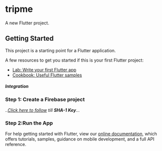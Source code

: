 # tripme

A new Flutter project.

## Getting Started

This project is a starting point for a Flutter application.

A few resources to get you started if this is your first Flutter project:

- [Lab: Write your first Flutter app](https://flutter.dev/docs/get-started/codelab)
- [Cookbook: Useful Flutter samples](https://flutter.dev/docs/cookbook)

##### Integration
### Step 1: Create a Firebase project
..*[Click here to follow](https://medium.com/flutterpub/firebase-integration-in-flutter-application-bb1c5f4a0eb9) till **SHA-1 Key**...*
### Step 2:**Run the App**

For help getting started with Flutter, view our
[online documentation](https://flutter.dev/docs), which offers tutorials,
samples, guidance on mobile development, and a full API reference.
